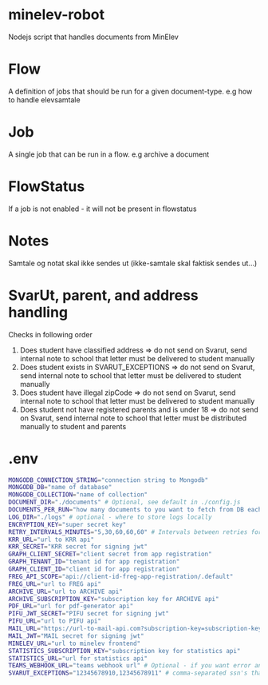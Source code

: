 # minelev-robot
Nodejs script that handles documents from MinElev

# Flow
A definition of jobs that should be run for a given document-type. e.g how to handle elevsamtale

# Job
A single job that can be run in a flow. e.g archive a document

# FlowStatus
If a job is not enabled - it will not be present in flowstatus

# Notes
Samtale og notat skal ikke sendes ut (ikke-samtale skal faktisk sendes ut...)

# SvarUt, parent, and address handling
Checks in following order
1. Does student have classified address => do not send on Svarut, send internal note to school that letter must be delivered to student manually
1. Does student exists in SVARUT_EXCEPTIONS => do not send on Svarut, send internal note to school that letter must be delivered to student manually
1. Does student have illegal zipCode => do not send on Svarut, send internal note to school that letter must be delivered to student manually
1. Does student not have registered parents and is under 18 => do not send on Svarut, send internal note to school that letter must be distributed manually to student and parents

# .env
```bash
MONGODB_CONNECTION_STRING="connection string to Mongodb"
MONGODB_DB="name of database"
MONGODB_COLLECTION="name of collection"
DOCUMENT_DIR="./documents" # Optional, see default in ./config.js
DOCUMENTS_PER_RUN="how many documents to you want to fetch from DB each run"
LOG_DIR="./logs" # optional - where to store logs locally
ENCRYPTION_KEY="super secret key"
RETRY_INTERVALS_MINUTES="5,30,60,60,60" # Intervals between retries for a document in minutes
KRR_URL="url to KRR api"
KRR_SECRET="KRR secret for signing jwt"
GRAPH_CLIENT_SECRET="client secret from app registration"
GRAPH_TENANT_ID="tenant id for app registration"
GRAPH_CLIENT_ID="client id for app registration"
FREG_API_SCOPE="api://client-id-freg-app-registration/.default"
FREG_URL="url to FREG api"
ARCHIVE_URL="url to ARCHIVE api"
ARCHIVE_SUBSCRIPTION_KEY="subscription key for ARCHIVE api"
PDF_URL="url for pdf-generator api"
PIFU_JWT_SECRET="PIFU secret for signing jwt"
PIFU_URL="url to PIFU api"
MAIL_URL="https://url-to-mail-api.com?subscription-key=subscription-key-for-mail-api"
MAIL_JWT="MAIL secret for signing jwt"
MINELEV_URL="url to minelev frontend"
STATISTICS_SUBSCRIPTION_KEY="subscription key for statistics api"
STATISTICS_URL="url for statistics api"
TEAMS_WEBHOOK_URL="teams webhook url" # Optional - if you want error and warn to teams channel
SVARUT_EXCEPTIONS="12345678910,12345678911" # comma-separated ssn's that should not receive letter's on svarut
```
